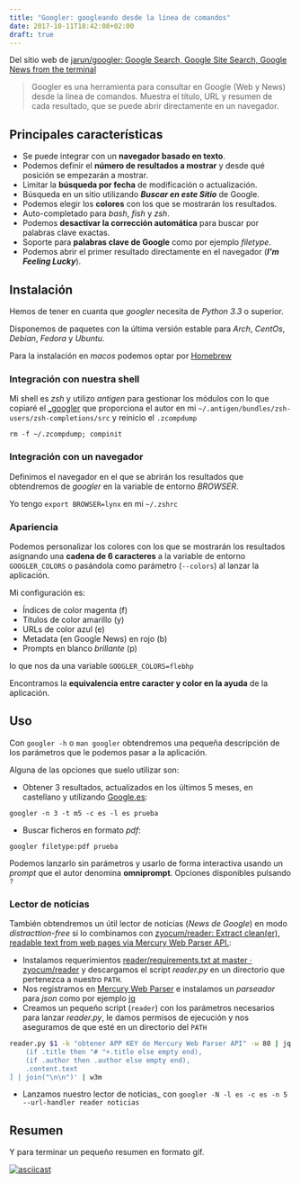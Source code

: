 ```yaml
---
title: "Googler: googleando desde la línea de comandos"
date: 2017-10-11T18:42:08+02:00
draft: true
---
```


Del sitio web de [jarun/googler: Google Search, Google Site Search, Google News from the terminal](https://github.com/jarun/googler)

> Googler es una herramienta para consultar en Google (Web y News) desde la línea de comandos.
Muestra el título, URL y resumen de cada resultado, que se puede abrir directamente en un navegador.


## Principales características

- Se puede integrar con un __navegador basado en texto__.
- Podemos definir el __número de resultados a mostrar__ y desde qué posición se empezarán a mostrar.
- Limitar la __búsqueda por fecha__ de modificación o actualización.
- Búsqueda en un sitio utilizando ___Buscar en este Sitio___ de Google.
- Podemos elegir los __colores__ con los que se mostrarán los resultados.
- Auto-completado para _bash_, _fish_ y _zsh_.
- Podemos __desactivar la corrección automática__ para buscar por palabras clave exactas.
- Soporte para __palabras clave de Google__ como por ejemplo _filetype_.
- Podemos abrir el primer resultado directamente en el navegador (___I'm Feeling Lucky___).

 
## Instalación

Hemos de tener en cuanta que _googler_ necesita de _Python 3.3_ o superior.

Disponemos de paquetes con la última versión estable para _Arch_, _CentOs_, _Debian_, _Fedora_ y _Ubuntu_.

Para la instalación en _macos_ podemos optar por [Homebrew](https://brew.sh/index_es.html)

### Integración con nuestra shell

Mi shell es _zsh_ y utilizo _antigen_ para gestionar los módulos con lo que copiaré el [\_googler](https://github.com/jarun/googler/blob/master/auto-completion/zsh/_googler) que proporciona el autor en mi `~/.antigen/bundles/zsh-users/zsh-completions/src` y reinicio el `.zcompdump`

```
rm -f ~/.zcompdump; compinit
```

### Integración con un navegador

Definimos el navegador en el que se abrirán los resultados que obtendremos de _googler_  en la variable de entorno _BROWSER_.

Yo tengo `export BROWSER=lynx` en mi `~/.zshrc`

### Apariencia

Podemos personalizar los colores con los que se mostrarán los resultados asignando una __cadena de 6 caracteres__ a la variable de entorno `GOOGLER_COLORS` o pasándola como parámetro (`--colors`) al lanzar la aplicación.

Mi configuración es:

 - Índices de color magenta (f)
 - Títulos de color amarillo (y)
 - URLs de color azul (e)
 - Metadata (en Google News) en rojo (b)
 - Prompts en blanco _brillante_ (p)

lo que nos da una variable `GOOGLER_COLORS=flebhp`

Encontramos la __equivalencia entre caracter y color en la ayuda__ de la aplicación.

## Uso

Con `googler -h` o `man googler` obtendremos una pequeña descripción de los parámetros que le podemos pasar a la aplicación.

Alguna de las opciones que suelo utilizar son:

 - Obtener 3 resultados, actualizados en los últimos 5 meses, en castellano y utilizando [Google.es](https://www.google.es/):

```
googler -n 3 -t m5 -c es -l es prueba
```

 - Buscar ficheros en formato _pdf_:

 ```
googler filetype:pdf prueba
 ```

Podemos lanzarlo sin parámetros y usarlo de forma interactiva usando un _prompt_ que el autor denomina __omniprompt__. Opciones disponibles pulsando `?`


### Lector de noticias

También obtendremos un útil lector de noticias (_News de Google_) en modo _distracttion-free_ si lo combinamos con [zyocum/reader: Extract clean(er), readable text from web pages via Mercury Web Parser API.](https://github.com/zyocum/reader):

- Instalamos requerimientos [reader/requirements.txt at master · zyocum/reader](https://github.com/zyocum/reader/blob/master/requirements.txt) y descargamos el script _reader.py_ en un directorio que pertenezca a nuestro `PATH`.
- Nos registramos en [Mercury Web Parser](https://mercury.postlight.com/web-parser/) e instalamos un _parseador_ para _json_ como por ejemplo [jq](https://stedolan.github.io/jq/)
- Creamos un pequeño script (`reader`) con los parámetros necesarios para lanzar _reader.py_, le damos permisos de ejecución y nos aseguramos de que esté en un directorio del `PATH`

``` bash
reader.py $1 -k "obtener APP KEY de Mercury Web Parser API" -w 80 | jq -r '[
    (if .title then "# "+.title else empty end),
    (if .author then .author else empty end),
    .content.text
] | join("\n\n")' | w3m
```

- Lanzamos nuestro lector de noticias_ con `googler -N -l es -c es -n 5 --url-handler reader noticias`

## Resumen

Y para terminar un pequeño resumen en formato gif.

[![asciicast](https://asciinema.org/a/K5M3KuIi2kGJ30qyaqvPdCTVm.png)](https://asciinema.org/a/K5M3KuIi2kGJ30qyaqvPdCTVm)
